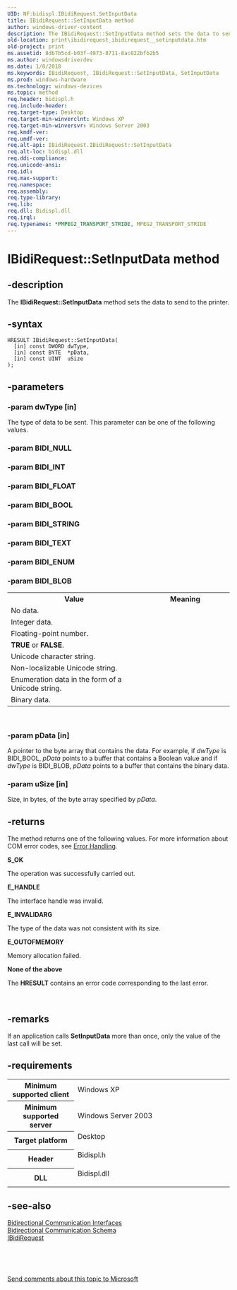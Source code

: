 ```yaml
---
UID: NF:bidispl.IBidiRequest.SetInputData
title: IBidiRequest::SetInputData method
author: windows-driver-content
description: The IBidiRequest::SetInputData method sets the data to send to the printer.
old-location: print\ibidirequest_ibidirequest__setinputdata.htm
old-project: print
ms.assetid: 8db7b5cd-b03f-4973-8711-8ac022bfb2b5
ms.author: windowsdriverdev
ms.date: 1/8/2018
ms.keywords: IBidiRequest, IBidiRequest::SetInputData, SetInputData
ms.prod: windows-hardware
ms.technology: windows-devices
ms.topic: method
req.header: bidispl.h
req.include-header: 
req.target-type: Desktop
req.target-min-winverclnt: Windows XP
req.target-min-winversvr: Windows Server 2003
req.kmdf-ver: 
req.umdf-ver: 
req.alt-api: IBidiRequest.IBidiRequest::SetInputData
req.alt-loc: bidispl.dll
req.ddi-compliance: 
req.unicode-ansi: 
req.idl: 
req.max-support: 
req.namespace: 
req.assembly: 
req.type-library: 
req.lib: 
req.dll: Bidispl.dll
req.irql: 
req.typenames: *PMPEG2_TRANSPORT_STRIDE, MPEG2_TRANSPORT_STRIDE
---
```


# IBidiRequest::SetInputData method



## -description
The <b>IBidiRequest::SetInputData</b> method sets the data to send to the printer.



## -syntax

````
HRESULT IBidiRequest::SetInputData(
  [in] const DWORD dwType,
  [in] const BYTE  *pData,
  [in] const UINT  uSize
);
````


## -parameters

### -param dwType [in]

The type of data to be sent. This parameter can be one of the following values.

<table>
<tr>
<th>Value</th>
<th>Meaning</th>
</tr>
<tr>

### -param BIDI_NULL

</td>
<td width="60%">
No data.

</td>
</tr>
<tr>

### -param BIDI_INT

</td>
<td width="60%">
Integer data.

</td>
</tr>
<tr>

### -param BIDI_FLOAT

</td>
<td width="60%">
Floating-point number.

</td>
</tr>
<tr>

### -param BIDI_BOOL

</td>
<td width="60%">
<b>TRUE</b> or <b>FALSE</b>.

</td>
</tr>
<tr>

### -param BIDI_STRING

</td>
<td width="60%">
Unicode character string.

</td>
</tr>
<tr>

### -param BIDI_TEXT

</td>
<td width="60%">
Non-localizable Unicode string.

</td>
</tr>
<tr>

### -param BIDI_ENUM

</td>
<td width="60%">
Enumeration data in the form of a Unicode string.

</td>
</tr>
<tr>

### -param BIDI_BLOB

</td>
<td width="60%">
Binary data.

</td>
</tr>
</table>
 


### -param pData [in]

A pointer to the byte array that contains the data. For example, if <i>dwType</i> is BIDI_BOOL, <i>pData</i> points to a buffer that contains a Boolean value and if <i>dwType</i> is BIDI_BLOB, <i>pData</i> points to a buffer that contains the binary data.


### -param uSize [in]

Size, in bytes, of the byte array specified by <i>pData</i>.


## -returns
The method returns one of the following values. For more information about COM error codes, see <a href="https://msdn.microsoft.com/library/windows/hardware/ff544310">Error Handling</a>.
<dl>
<dt><b>S_OK</b></dt>
</dl>The operation was successfully carried out.
<dl>
<dt><b>E_HANDLE</b></dt>
</dl>The interface handle was invalid.
<dl>
<dt><b>E_INVALIDARG</b></dt>
</dl>The type of the data was not consistent with its size.
<dl>
<dt><b>E_OUTOFMEMORY</b></dt>
</dl>Memory allocation failed.
<dl>
<dt><b>None of the above</b></dt>
</dl>The <b>HRESULT</b> contains an error code corresponding to the last error.

 


## -remarks
If an application calls <b>SetInputData</b> more than once, only the value of the last call will be set.


## -requirements
<table>
<tr>
<th width="30%">
Minimum supported client

</th>
<td width="70%">
Windows XP

</td>
</tr>
<tr>
<th width="30%">
Minimum supported server

</th>
<td width="70%">
Windows Server 2003

</td>
</tr>
<tr>
<th width="30%">
Target platform

</th>
<td width="70%">
<dl>
<dt>Desktop</dt>
</dl>
</td>
</tr>
<tr>
<th width="30%">
Header

</th>
<td width="70%">
<dl>
<dt>Bidispl.h</dt>
</dl>
</td>
</tr>
<tr>
<th width="30%">
DLL

</th>
<td width="70%">
<dl>
<dt>Bidispl.dll</dt>
</dl>
</td>
</tr>
</table>

## -see-also
<dl>
<dt>
<a href="https://msdn.microsoft.com/library/windows/hardware/ff545163">Bidirectional Communication Interfaces</a>
</dt>
<dt>
<a href="https://msdn.microsoft.com/b15b1aff-623e-4159-ab0f-ce386a1377eb">Bidirectional Communication Schema</a>
</dt>
<dt>
<a href="..\bidispl\nn-bidispl-ibidirequest.md">IBidiRequest</a>
</dt>
</dl>
 

 

<a href="mailto:wsddocfb@microsoft.com?subject=Documentation%20feedback [print\print]:%20IBidiRequest::IBidiRequest::SetInputData method%20 RELEASE:%20(1/8/2018)&amp;body=%0A%0APRIVACY STATEMENT%0A%0AWe use your feedback to improve the documentation. We don't use your email address for any other purpose, and we'll remove your email address from our system after the issue that you're reporting is fixed. While we're working to fix this issue, we might send you an email message to ask for more info. Later, we might also send you an email message to let you know that we've addressed your feedback.%0A%0AFor more info about Microsoft's privacy policy, see http://privacy.microsoft.com/en-us/default.aspx." title="Send comments about this topic to Microsoft">Send comments about this topic to Microsoft</a>

